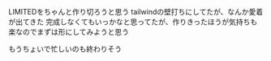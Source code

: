 LIMITEDをちゃんと作り切ろうと思う
tailwindの壁打ちにしてたが、なんか愛着が出てきた
完成しなくてもいっかなと思ってたが、作りきったほうが気持ちも楽なのでまずは形にしてみようと思う

もうちょいで忙しいのも終わりそう

